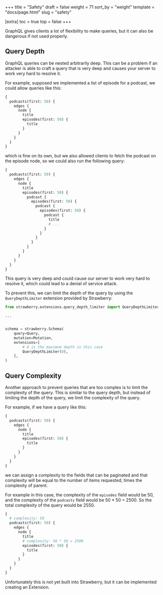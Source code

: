 +++
title = "Safety"
draft = false
weight = 71
sort_by = "weight"
template = "docs/page.html"
slug = "safety"

[extra]
toc = true
top = false
+++

GraphQL gives clients a lot of flexibility to make queries, but it can also be
dangerous if not used properly.

## Query Depth

GraphQL queries can be nested arbitrarily deep. This can be a problem if an
attacker is able to craft a query that is very deep and causes your server to
work very hard to resolve it.

For example, supposed we implemented a list of episode for a podcast, we could
allow queries like this:

```graphql
{
  podcasts(first: 50) {
    edges {
      node {
        title
        episodes(first: 50) {
          title
        }
      }
    }
  }
}
```

which is fine on its own, but we also allowed clients to fetch the podcast on
the episode node, so we could also run the following query:

```graphql
{
  podcasts(first: 50) {
    edges {
      node {
        title
        episodes(first: 50) {
          podcast {
            episodes(first: 50) {
              podcast {
                episodes(first: 50) {
                  podcast {
                    title
                    # ...
                  }
                }
              }
            }
          }
        }
      }
    }
  }
}
```

This query is very deep and could cause our server to work very hard to resolve
it, which could lead to a denial of service attack.

To prevent this, we can limit the depth of the query by using the
`QueryDepthLimiter` extension provided by Strawberry:

```python
from strawberry.extensions.query_depth_limiter import QueryDepthLimiter

...


schema = strawberry.Schema(
    query=Query,
    mutation=Mutation,
    extensions=[
        # 8 is the maximum depth in this case
        QueryDepthLimiter(8),
    ],
)
```

## Query Complexity

Another approach to prevent queries that are too complex is to limit the
complexity of the query. This is similar to the query depth, but instead of
limiting the depth of the query, we limit the complexity of the query.

For example, if we have a query like this:

```graphql
{
  podcasts(first: 50) {
    edges {
      node {
        title
        episodes(first: 50) {
          title
        }
      }
    }
  }
}
```

we can assign a complexity to the fields that can be paginated and that
complexity will be equal to the number of items requested, times the complexity
of parent.

For example in this case, the complexity of the `episodes` field would be 50,
and the complexity of the `podcasts` field would be 50 \* 50 = 2500. So the
total complexity of the query would be 2550.

```graphql
{
  # complexity: 50
  podcasts(first: 50) {
    edges {
      node {
        title
        # complexity: 50 * 50 = 2500
        episodes(first: 50) {
          title
        }
      }
    }
  }
}
```

Unfortunately this is not yet built into Strawberry, but it can be implemented
creating an Extension.
